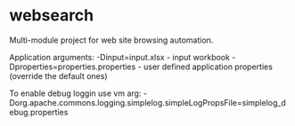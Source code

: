 websearch
=========

Multi-module project for web site browsing automation.

Application arguments:
-Dinput=input.xlsx - input workbook
-Dproperties=properties.properties - user defined application properties (override the default ones)

To enable debug loggin use vm arg: -Dorg.apache.commons.logging.simplelog.simpleLogPropsFile=simplelog_debug.properties
